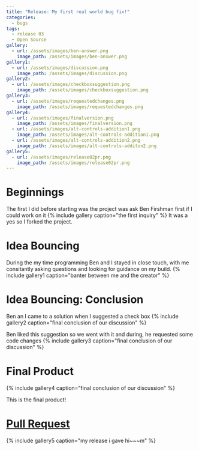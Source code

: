 ```yaml
---
title: "Release: My first real world bug fix!"
categories:
  - bugs
tags:
  - release 03
  - Open Source
gallery:
  - url: /assets/images/ben-answer.png
    image_path: /assets/images/ben-answer.png
gallery1:
  - url: /assets/images/discussion.png
    image_path: /assets/images/discussion.png
gallery2:
  - url: /assets/images/checkboxsuggestion.png
    image_path: /assets/images/checkboxsuggestion.png
gallery3:
  - url: /assets/images/requestedchanges.png
    image_path: /assets/images/requestedchanges.png
gallery4:
  - url: /assets/images/finalversion.png
    image_path: /assets/images/finalversion.png
  - url: /assets/images/alt-controls-addition1.png
    image_path: /assets/images/alt-controls-addition1.png
  - url: /assets/images/alt-controls-addition2.png
    image_path: /assets/images/alt-controls-additon2.png
gallery5:
  - url: /assets/images/release02pr.png
    image_path: /assets/images/release02pr.png
---
```


# Beginnings

The first I did before starting was the project was ask Ben Firshman first if I could work on it
{% include gallery caption="the first inquiry" %}
It was a yes so I forked the project.

# Idea Bouncing

During the my time programming Ben and I stayed in close touch, with me consitantly asking questions and looking for guidance on my build.
{% include gallery1 caption="banter between me and the creator" %}

# Idea Bouncing: Conclusion

Ben an I came to a solution when I suggested a check box {% include gallery2 caption="final conclusion of our discussion" %}

Ben liked this suggestion so we went with it and during, he requested some code changes {% include gallery3 caption="final conclusion of our discussion" %}

# Final Product

{% include gallery4 caption="final conclusion of our discussion" %}

This is the final product!

# [Pull Request](https://github.com/bfirsh/jsnes-web/pull/69)

{% include gallery5 caption="my release i gave hi~~~m" %}
